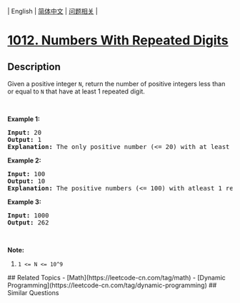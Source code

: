 
| English | [简体中文](README.md) | [问题相关](QUESTION.md) |
# [1012. Numbers With Repeated Digits](https://leetcode-cn.com/problems/numbers-with-repeated-digits/)
## Description
<p>Given a positive integer <code>N</code>, return the number of positive integers less than or equal to <code>N</code> that have at least 1 repeated digit.</p>

<p>&nbsp;</p>

<div>
<p><strong>Example 1:</strong></p>

<pre>
<strong>Input: </strong><span id="example-input-1-1">20</span>
<strong>Output: </strong><span id="example-output-1">1</span>
<strong>Explanation: </strong>The only positive number (&lt;= 20) with at least 1 repeated digit is 11.
</pre>

<div>
<p><strong>Example 2:</strong></p>

<pre>
<strong>Input: </strong><span id="example-input-2-1">100</span>
<strong>Output: </strong><span id="example-output-2">10</span>
<strong>Explanation: </strong>The positive numbers (&lt;= 100) with atleast 1 repeated digit are 11, 22, 33, 44, 55, 66, 77, 88, 99, and 100.
</pre>

<div>
<p><strong>Example 3:</strong></p>

<pre>
<strong>Input: </strong><span id="example-input-3-1">1000</span>
<strong>Output: </strong><span id="example-output-3">262</span>
</pre>
</div>

<p>&nbsp;</p>

<p><strong><span>Note:</span></strong></p>

<ol>
	<li><code>1 &lt;= N &lt;= 10^9</code></li>
</ol>
</div>
</div>
## Related Topics
- [Math](https://leetcode-cn.com/tag/math)
- [Dynamic Programming](https://leetcode-cn.com/tag/dynamic-programming)
## Similar Questions

